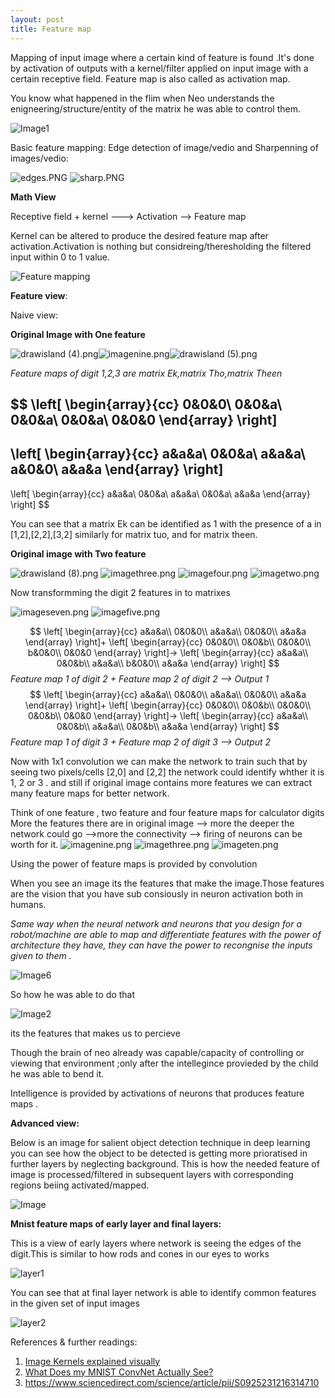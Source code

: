 ```yaml
---
layout: post
title: Feature map
---
```


Mapping of input image where a certain kind of feature is found .It's done by activation of outputs with a kernel/filter applied on input image with a certain receptive field. 
Feature map is also called as activation map.

You know what happened in the flim when Neo understands the enigneering/structure/entity of the matrix he was able to control them.

![Image1](https://i.gifer.com/3HeS.gif)

Basic feature mapping: Edge detection of image/vedio and Sharpenning of images/vedio:


![edges.PNG](https://raw.githubusercontent.com/ajithvallabai/ajithvallabai.github.io/master/images/blogone/edges.png) ![sharp.PNG](https://raw.githubusercontent.com/ajithvallabai/ajithvallabai.github.io/master/images/blogone/sharp.png)




**Math View**

Receptive field + kernel  ---> Activation --> Feature map

Kernel can be altered to produce the desired feature map after activation.Activation is nothing but considreing/theresholding the filtered input within 0 to 1 value.

![Feature mapping](https://cdn-images-1.medium.com/max/800/1*_34EtrgYk6cQxlJ2br51HQ.gif)

**Feature view**:

Naive view:

**Original Image with One feature**

![drawisland (4).png](https://raw.githubusercontent.com/ajithvallabai/ajithvallabai.github.io/master/images/blogone/drawisland(4).png)![imagenine.png](https://raw.githubusercontent.com/ajithvallabai/ajithvallabai.github.io/master/images/blogone/imagenine.png)![drawisland (5).png](https://raw.githubusercontent.com/ajithvallabai/ajithvallabai.github.io/master/images/blogone/drawisland(5).png)

*Feature maps of digit 1,2,3 are matrix Ek,matrix Tho,matrix Theen*

$$
\left[
\begin{array}{cc}
  0&0&0\\
  0&0&a\\
  0&0&a\\
  0&0&a\\
  0&0&0
\end{array}
\right]
-
\left[
\begin{array}{cc}
  a&a&a\\
  0&0&a\\
  a&a&a\\
  a&0&0\\
  a&a&a
\end{array}
\right]
-
\left[
\begin{array}{cc}
  a&a&a\\
  0&0&a\\
  a&a&a\\
  0&0&a\\
  a&a&a
\end{array}
\right]
$$

You can see that a matrix Ek can be identified as 1 with the presence of a in [1,2],[2,2],[3,2] similarly for matrix tuo, and for matrix theen.



**Original image with Two feature**

![drawisland (8).png](https://raw.githubusercontent.com/ajithvallabai/ajithvallabai.github.io/master/images/blogone/drawisland(8).png) ![imagethree.png](https://raw.githubusercontent.com/ajithvallabai/ajithvallabai.github.io/master/images/blogone/imagethree.png) ![imagefour.png](https://raw.githubusercontent.com/ajithvallabai/ajithvallabai.github.io/master/images/blogone/imagefour.png) ![imagetwo.png](https://raw.githubusercontent.com/ajithvallabai/ajithvallabai.github.io/master/images/blogone/imagetwo.png)

Now transformming the digit 2 features in to matrixes 

![imageseven.png](https://raw.githubusercontent.com/ajithvallabai/ajithvallabai.github.io/master/images/blogone/imageseven.png)
![imagefive.png](https://raw.githubusercontent.com/ajithvallabai/ajithvallabai.github.io/master/images/blogone/imagefive.png)

$$
\left[
\begin{array}{cc}
  a&a&a\\
  0&0&0\\
  a&a&a\\
  0&0&0\\
  a&a&a
\end{array}
\right]+
\left[
\begin{array}{cc}
  0&0&0\\
  0&0&b\\
  0&0&0\\
  b&0&0\\
  0&0&0
\end{array}
\right]->
\left[
\begin{array}{cc}
  a&a&a\\
  0&0&b\\
  a&a&a\\
  b&0&0\\
  a&a&a
\end{array}
\right]
$$
*Feature map 1 of digit 2 + Feature map 2 of digit 2 --> Output 1*
$$
\left[
\begin{array}{cc}
  a&a&a\\
  0&0&0\\
  a&a&a\\
  0&0&0\\
  a&a&a
\end{array}
\right]+
\left[
\begin{array}{cc}
  0&0&0\\
  0&0&b\\
  0&0&0\\
  0&0&b\\
  0&0&0
\end{array}
\right]->
\left[
\begin{array}{cc}
  a&a&a\\
  0&0&b\\
  a&a&a\\
  0&0&b\\
  a&a&a
\end{array}
\right]
$$
*Feature map 1 of digit 3 + Feature map 2 of digit 3 --> Output 2*

Now with 1x1 convolution we can make the network to train such that by seeing two pixels/cells [2,0] and [2,2] the network could identify whther it is 1, 2 or 3 . and still if original image contains more features we can extract many feature maps for better network.

Think of one feature , two feature and four feature maps for calculator digits
More the features there are in original image --> more the deeper the network could go -->more the connectivity --> firing of neurons can be worth for it.
![imagenine.png](https://raw.githubusercontent.com/ajithvallabai/ajithvallabai.github.io/master/images/blogone/imagenine.png)  ![imagethree.png](https://raw.githubusercontent.com/ajithvallabai/ajithvallabai.github.io/master/images/blogone/imagethree.png) ![imageten.png](https://raw.githubusercontent.com/ajithvallabai/ajithvallabai.github.io/master/images/blogone/imageten.png)


Using the power of feature maps is provided by convolution

When you see an image its the features that make the image.Those features are the vision that you have sub consiously in neuron activation both in humans.

*Same way when the neural network and neurons that you design for a robot/machine  are able to map and differentiate features with the power of architecture they have, they can have the power to recongnise the inputs given to them .*

![Image6](https://i.pinimg.com/originals/18/ba/9f/18ba9fa5659f85c4462607397ad8c99a.gif)

So how he was able to do that 

![Image2](https://media0.giphy.com/media/V8iAE46YlM2FW/giphy.gif)

its the features that makes us to percieve

Though the brain of neo already was capable/capacity of controlling or viewing that environment ;only after the intellegince provieded by the child he was able to bend it. 

Intelligence is provided by activations of neurons that produces feature maps .

**Advanced view:**

Below is an image for salient object detection technique in deep learning you can see how the object to be detected is getting more prioratised in further layers by neglecting background. This is how the needed feature of image is processed/filtered in subsequent layers with corresponding regions beiing activated/mapped.

![Image](http://ars.els-cdn.com/content/image/1-s2.0-S0925231216314710-gr1.jpg)



**Mnist feature maps of early layer and final layers:**

This is a view of early layers where network is seeing the edges of the digit.This is similar to how rods and cones in our eyes to works

![layer1](http://everettsprojects.com/figs/2018-01-17-mnist-visualization/output_8_0.png)

You can see that at final layer network is able to identify common features in the given set of input images

![layer2](http://everettsprojects.com/figs/2018-01-17-mnist-visualization/output_18_0.png)


References & further readings:
1. [Image Kernels explained visually](http://setosa.io/ev/image-kernels/)
2.  [What Does my MNIST ConvNet Actually See?](http://everettsprojects.com/2018/01/17/mnist-visualization.html)
3.  https://www.sciencedirect.com/science/article/pii/S0925231216314710



